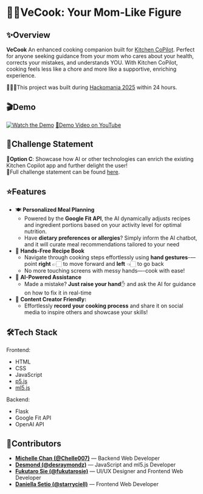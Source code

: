 # 👩‍🍳VeCook: Your Mom-Like Figure

## ✨Overview

**VeCook** An enhanced cooking companion built for [Kitchen CoPilot](https://kitchencopilot.com). Perfect for anyone seeking guidance from your mom who cares about your health, corrects your mistakes, and understands YOU. With Kitchen CoPilot, cooking feels less like a chore and more like a supportive, enriching experience.

👨🏻‍💻This project was built during [Hackomania 2025](https://hackomania.geekshacking.com) within 24 hours.

## 🎬Demo
[![Watch the Demo](https://img.youtube.com/vi/xoKdf1LBQJE/maxresdefault.jpg)](https://youtu.be/xoKdf1LBQJE)
[🔗Demo Video on YouTube](https://youtu.be/xoKdf1LBQJE)


## 🎯Challenge Statement
📝**Option C**: Showcase how AI or other technologies can enrich the existing Kitchen Copilot app and further delight the user!  
📄Full challenge statement can be found [here](https://hackomania.geekshacking.com/challengeStatements/Kitchen%20Copilot%20Challenge%20Statement.pdf).

## ⭐️Features
- 🍽 **Personalized Meal Planning**
  - Powered by the **Google Fit API**, the AI dynamically adjusts recipes and ingredient portions based on your activity level for optimal nutrition.
  - Have **dietary preferences or allergies**? Simply inform the AI chatbot, and it will curate meal recommendations tailored to your need
- 🙌 **Hands-Free Recipe Book**
  - Navigate through cooking steps effortlessly using **hand gestures**-—point **right** 👉🏻 to move forward and **left** 👈🏻 to go back
  - No more touching screens with messy hands—-cook with ease!
- 🤖 **AI-Powered Assistance**
  - Made a mistake? **Just raise your hand**✋ and ask the AI for guidance on how to fix it in real-time
- 🎥 **Content Creator Friendly:**
  - Effortlessly **record your cooking process** and share it on social media to inspire others and showcase your skills!

## 🛠Tech Stack
Frontend:
- HTML
- CSS
- JavaScript
- [p5.js](https://p5js.org/)
- [ml5.js](https://ml5js.org/)  

Backend:
- Flask
- Google Fit API
- OpenAI API

## 👥Contributors
- [**Michelle Chan (@Chelle007)**](https://github.com/Chelle007) — Backend Web Developer
- [**Desmond (@desraymondz)**](https://github.com/desraymondz) — JavaScript and ml5.js Developer
- [**Fukutaro Sie (@fukutarosie)**](https://github.com/fukutarosie) — UI/UX Designer and Frontend Web Developer
- [**Daniella Setio (@starryciell)**](https://github.com/starryciell) — Frontend Web Developer
